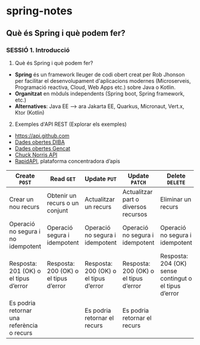 # spring-notes
## Què és Spring i què podem fer?
### SESSIÓ 1. Introducció

1. Què és Spring i què podem fer?
- **Spring** és un framework lleuger de codi obert creat per Rob Jhonson per facilitar el desenvolupament d'aplicacions modernes (Microserveis, Programació reactiva, Cloud, Web Apps etc.) sobre Java o Kotlin.
- **Organitzat** en mòduls independents (Spring boot, Spring framework, etc.)
- **Alternatives**: Java EE --> ara Jakarta EE, Quarkus, Micronaut, Vert.x, Ktor (Kotlin)

2. Exemples d'API REST (Explorar els exemples)
- https://api.github.com
- [Dades obertes DIBA](https://dadesobertes.diba.cat/datasets)
- [Dades obertes Gencat](https://administraciodigital.gencat.cat/ca/dades/dades-obertes/inici/)
- [Chuck Norris API](https://api.chucknorris.io/)
- [RapidAPI](https://rapidapi.com/), plataforma concentradora d’apis

| **Create** `POST`          | **Read** `GET`                    | **Update** `PUT`                | **Update** `PATCH`                   | **Delete** `DELETE`                        |
|---------------------------|----------------------------------|--------------------------------|-------------------------------------|--------------------------------------------|
| Crear un nou recurs       | Obtenir un recurs o un conjunt   | Actualitzar un recurs          | Actualitzar part o diversos recursos | Eliminar un recurs                         |
| Operació no segura i no idempotent | Operació segura i idempotent    | Operació no segura i idempotent | Operació no segura i idempotent      | Operació no segura i idempotent            |
| Resposta: 201 (OK) o el tipus d’error | Resposta: 200 (OK) o el tipus d’error | Resposta: 200 (OK) o el tipus d’error | Resposta: 200 (OK) o el tipus d’error  | Resposta: 204 (OK) sense contingut o el tipus d’error |
| Es podria retornar una referència o recurs |                                  | Es podria retornar el recurs    | Es podria retornar el recurs         |                                            |
